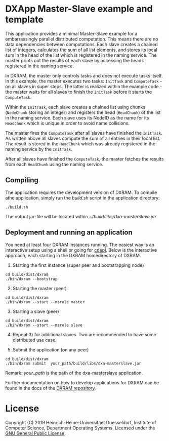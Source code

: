 # DXApp Master-Slave example and template
This application provides a minimal Master-Slave example for a embarrassingly parallel distributed computation. This
means there are no data dependencies between computations. Each slave creates a chained list of integers, calculates
the sum of all list elements, and stores its local sum in the head of the list which is registered in the naming service.
The master prints out the results of each slave by accessing the heads registered in the naming service.

In DXRAM, the master only controls tasks and does not execute tasks itself. In this example, the master executes two
tasks: `InitTask` and `ComputeTask` - on all slaves in super steps. The latter is realized within the example code -
the master waits for all slaves to finish the `InitTask` before it starts the `ComputeTask`.

Within the `InitTask`, each slave creates a chained list using chunks (`NodeChunk` storing an integer) and registers
the head (`HeadChunk`) of the list in the naming service. Each slave uses its NodeID as the name for its `HeadChunk`
which is unique in order to avoid name collisions.

The master fires the `ComputeTask` after all slaves have finished the `InitTask`. As written above all slaves compute
the sum of all entries in their local list. The result is stored in the `HeadChunk` which was already registered in
the naming service by the `InitTask`.

After all slaves have finished the `ComputeTask`, the master fetches the results from each `HeadChunk` using the 
naming service.


## Compiling
The application requires the development version of DXRAM. To compile athe application, simply run the *build.sh* script
in the application directory:
```
./build.sh
```
The output jar-file will be located within *~/build/libs/dxa-masterslave.jar*.

## Deployment and running an application
You need at least four DXRAM instances running. The easiest way is an interactive setup using a shell or going for
[cdepl](https://github.com/hhu-bsinfo/cdepl). Below is the interactive approach, each starting in the DXRAM homedirectory
of DXRAM.
1) Starting the first instance (super peer and bootstrapping node)
```
cd build/dist/dxram
./bin/dxram --bootstrap
```

2) Starting the master (peer)
```
cd build/dist/dxram
./bin/dxram --start --msrole master
```

3) Starting a slave (peer)
```
cd build/dist/dxram
./bin/dxram --start --msrole slave
```

4) Repeat 3) for additional slaves. Two are recommended to have some distributed use case.

5) Submit the application (on any peer)
```
cd build/dist/dxram
./bin/dxram submit  your_path/build/libs/dxa-masterslave.jar
```

Remark: *your_path* is the path of the dxa-masterslave application.

Further documentation on how to develop applications for DXRAM can be
found in the docs of the [DXRAM repository](https://github.com/hhu-bsinfo/dxram/).

# License
Copyright (C) 2019 Heinrich-Heine-Universitaet Duesseldorf, Institute of Computer Science, Department Operating Systems.
Licensed under the [GNU General Public License](LICENSE.md).
